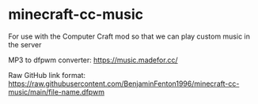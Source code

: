 # minecraft-cc-music
For use with the Computer Craft mod so that we can play custom music in the server

MP3 to dfpwm converter: https://music.madefor.cc/

Raw GitHub link format: https://raw.githubusercontent.com/BenjaminFenton1996/minecraft-cc-music/main/file-name.dfpwm

